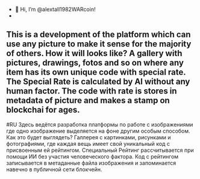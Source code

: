 - 👋 Hi, I’m @alextall1982WARcoin!
- 
This is a development of the platform which can use any picture to make it sense for the majority of others. How it will looks like? A gallery with pictures, drawings, fotos and so on where any item has its own unique code with special rate. The Special Rate is calculated by AI without any human factor. The code with rate is stores in metadata of picture and makes a stamp on blockchai for ages.
-
#RU
Здесь ведётся разработка платформы по работе с изображениями где одно изображение выделяется на фоне другим особым способом. Как это будет выглядеть? Галлерея с картинками, рисунками и фотографиями, где каждая вещь имеет свой уникальный код с присвоенным ей рейтингом. Специальный Рейтинг рассчитывается при помощи ИИ без участия человеческого фактора. Код с рейтингом записывается в метаданные файла изображения и запоминается навечно в публичной сети блокчейн.

